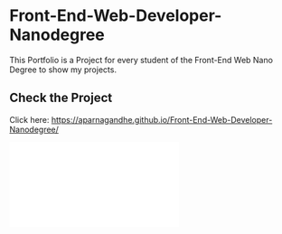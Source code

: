 # Front-End-Web-Developer-Nanodegree
This Portfolio is a Project for every student of the Front-End Web Nano Degree to show my projects.

## Check the Project
  
  Click here: https://aparnagandhe.github.io/Front-End-Web-Developer-Nanodegree/


![portfolio](img/design-mockup-portfolio.pdf)
